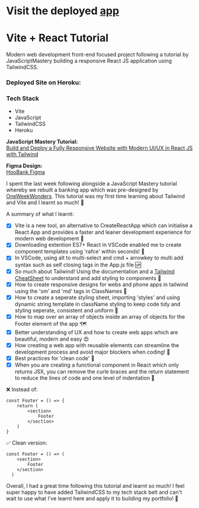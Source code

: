 # Visit the deployed [app](https://modern-bank-app-inky.vercel.app/)

# Vite + React Tutorial

Modern web development front-end focused project following a tutorial by JavaScriptMastery building a responsive React JS application using TailwindCSS.

### Deployed Site on Heroku: 

### Tech Stack
- Vite
- JavaScript
- TailwindCSS
- Heroku

**JavaScript Mastery Tutorial:**  
[Build and Deploy a Fully Responsive Website with Modern UI/UX in React JS with Tailwind](https://www.youtube.com/watch?v=_oO4Qi5aVZs)  

**Figma Design:**  
[HooBank Figma](https://www.figma.com/file/bUGIPys15E78w9bs1l4tgS/HooBank?type=design&node-id=310-485)


I spent the last week following alongside a JavaScript Mastery tutorial whereby we rebuilt a banking app which was pre-designed by [OneWeekWonders](https://www.oneweekwonders.com/). This tutorial was my first time learning about Tailwind and Vite and I learnt so much! 🧠 

A summary of what I learnt: 
- [x] Vite is a new tool, an alternative to CreateReactApp which can initialise a React App and provides a faster and leaner development experience for modern web development 🏃 
- [x] Downloading extention ES7+ React in VSCode enabled me to create component templates using 'rafce' within seconds! 🤯 
- [x] In VSCode, using alt to multi-select and cmd + arrowkey to multi add syntax such as self closing tags in the App.js file 🆙 
- [x] So much about Tailwind! Using the documentation and a [Tailwind CheatSheet](https://nerdcave.com/tailwind-cheat-sheet) to understand and add styling to components 📃 
- [x] How to create responsive designs for webs and phone apps in tailwind using the 'sm' and 'md' tags in ClassNames 📱 
- [x] How to create a seperate styling sheet, importing 'styles' and using dynamic string template in className styling to keep code tidy and styling seperate, consistent and uniform 👔 
- [x] How to map over an array of objects inside an array of objects for the Footer element of the app 🗺 
- [x] Better understanding of UX and how to create web apps which are beautiful, modern and easy 😍 
- [x] How creating a web app with reusable elements can streamline the development process and avoid major blockers when coding! 🔄 
- [x] Best practices for 'clean code' 🧼 
- [x] When you are creating a functional component in React which only returns JSX, you can remove the curle braces and the return statement to reduce the lines of code and one level of indentation 🧽 

❌  Instead of:
```
const Footer = () => {
    return (
        <section>
            Footer
        </section>
    )
}
```

✅  Clean version:
```
const Footer = () => (
    <section>
        Footer
    </section>
  )
```

Overall, I had a great time following this tutorial and learnt so much! I feel super happy to have added TailwindCSS to my tech stack belt and can't wait to use what I've learnt here and apply it to building my portfolio! 🎉 
